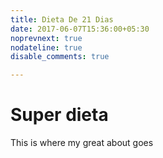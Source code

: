 ```yaml
---
title: Dieta De 21 Dias
date: 2017-06-07T15:36:00+05:30
noprevnext: true
nodateline: true
disable_comments: true

---
```


# Super dieta

This is where my great about goes
